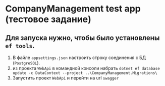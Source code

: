 # CompanyManagement test app (тестовое задание)

## Для запуска нужно, чтобы было установлены `ef tools`.

1. В файле `appsettings.json` настроить строку соединения с БД (`PostgreSQL`).
2. из проекта `WebApi` в командной консоли набрать `dotnet ef database update -c DataContext --project ..\CompanyManagement.Migrations\`
3. Запустить проект `WebApi` и перейти на url `swagger`
